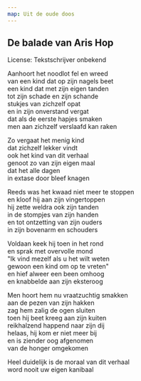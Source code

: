 ```yaml
---
map: Uit de oude doos
---
```


## De balade van Aris Hop
License: Tekstschrijver onbekend

Aanhoort het noodlot fel en wreed \
van een kind dat op zijn nagels beet \
een kind dat met zijn eigen tanden \
tot zijn schade en zijn schande \
stukjes van zichzelf opat \
en in zijn onverstand vergat \
dat als de eerste hapjes smaken \
men aan zichzelf verslaafd kan raken

Zo vergaat het menig kind \
dat zichzelf lekker vindt \
ook het kind van dit verhaal  \
genoot zo van zijn eigen maal \
dat het alle dagen \
in extase door bleef knagen

Reeds was het kwaad niet meer te stoppen \
en kloof hij aan zijn vingertoppen \
hij zette weldra ook zijn tanden  \
in de stompjes van zijn handen \
en tot ontzetting van zijn ouders \
in zijn bovenarm en schouders 

Voldaan keek hij toen in het rond \
en sprak met overvolle mond \
"Ik vind mezelf als u het wilt weten \
gewoon een kind om op te vreten" \
en hief alweer een been omhoog \
en knabbelde aan zijn eksteroog

Men hoort hem nu vraatzuchtig smakken \
aan de pezen van zijn hakken \
zag hem zalig de ogen sluiten  \
toen hij beet kreeg aan zijn kuiten \
reikhalzend happend naar zijn dij \
helaas, hij kom er niet meer bij \
en is ziender oog afgenomen  \
van de honger omgekomen 

Heel duidelijk is de moraal van dit verhaal \
word nooit uw eigen kanibaal

